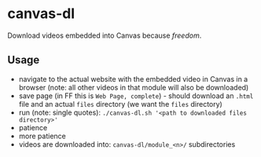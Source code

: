 canvas-dl
=========
Download videos embedded into Canvas because *freedom*.

Usage
-----
 - navigate to the actual website with the embedded video in Canvas in a browser
   (note: all other videos in that module will also be downloaded)
 - save page (in FF this is `Web Page, complete`) - should download an `.html` file and
   an actual `files` directory (we want the `files` directory)
 - run (note: single quotes): `./canvas-dl.sh '<path to downloaded files directory>'`
 - patience
 - more patience
 - videos are downloaded into: `canvas-dl/module_<n>/` subdirectories
